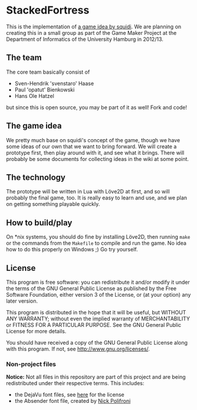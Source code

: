 # StackedFortress

This is the implementation of [a game idea by squidi](http://www.squidi.net/three/entry.php?id=67). We are planning on creating this in a small group as part of the Game Maker Project at the Department of Informatics of the University Hamburg in 2012/13.

## The team

The core team basically consist of

- Sven-Hendrik 'svenstaro' Haase
- Paul 'opatut' Bienkowski
- Hans Ole Hatzel

but since this is open source, you may be part of it as well! Fork and code!

## The game idea

We pretty much base on squidi's concept of the game, though we have some ideas of our own that we want to bring forward. We will create a prototype first, then play around with it, and see what it brings. There will probably be some documents for collecting ideas in the wiki at some point.

## The technology

The prototype will be written in Lua with Löve2D at first, and so will probably the final game, too. It is really easy to learn and use, and we plan on getting something playable quickly.

## How to build/play

On \*nix systems, you should do fine by installing Löve2D, then running `make` or the commands from the `Makefile` to compile and run the game. No idea how to do this properly on Windows ;) Go try yourself.

## License

This program is free software: you can redistribute it and/or modify it under the terms of the GNU General Public License as published by the Free Software Foundation, either version 3 of the License, or (at your option) any later version.

This program is distributed in the hope that it will be useful, but WITHOUT ANY WARRANTY; without even the implied warranty of MERCHANTABILITY or FITNESS FOR A PARTICULAR PURPOSE.  See the GNU General Public License for more details.

You should have received a copy of the GNU General Public License along with this program. If not, see http://www.gnu.org/licenses/.

### Non-project files

**Notice:** Not all files in this repository are part of this project and are being redistributed under their respective terms. This includes:

- the DejaVu font files, see [here](http://dejavu-fonts.org/wiki/License) for the license
- the Absender font file, created by [Nick Polifroni](http://www.remedy667.com/)
